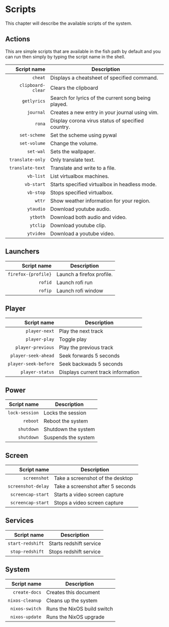 # Scripts

This chapter will describe the available scripts of the system.

## Actions

This are simple scripts that are available in the fish path by default and you can run then simply by typing the script name in the shell.

|       Script name | Description                                         |
| ----------------: | --------------------------------------------------- |
|           `cheat` | Displays a cheatsheet of specified command.         |
| `clipboard-clear` | Clears the clipboard                                |
|       `getlyrics` | Search for lyrics of the current song being played. |
|         `journal` | Creates a new entry in your journal using vim.      |
|            `rona` | Display corona virus status of specified country.   |
|      `set-scheme` | Set the scheme using pywal                          |
|      `set-volume` | Change the volume.                                  |
|         `set-wal` | Sets the wallpaper.                                 |
|  `translate-only` | Only translate text.                                |
|  `translate-text` | Translate and write to a file.                      |
|         `vb-list` | List virtualbox machines.                           |
|        `vb-start` | Starts specified virtualbox in headless mode.       |
|         `vb-stop` | Stops specified virtualbox.                         |
|            `wttr` | Show weather information for your region.           |
|         `ytaudio` | Download youtube audio.                             |
|          `ytboth` | Download both audio and video.                      |
|          `ytclip` | Download youtube clip.                              |
|         `ytvideo` | Download a youtube video.                           |

## Launchers

|         Script name | Description               |
| ------------------: | ------------------------- |
| `firefox-{profile}` | Launch a firefox profile. |
|             `rofid` | Launch rofi run           |
|             `rofip` | Launch rofi window        |

## Player

|          Script name | Description                        |
| -------------------: | ---------------------------------- |
|        `player-next` | Play the next track                |
|        `player-play` | Toggle play                        |
|    `player-previous` | Play the previous track            |
|  `player-seek-ahead` | Seek forwards 5 seconds            |
| `player-seek-before` | Seek backwads 5 seconds            |
|      `player-status` | Displays current track information |

## Power

|    Script name | Description         |
| -------------: | ------------------- |
| `lock-session` | Locks the session   |
|       `reboot` | Reboot the system   |
|     `shutdown` | Shutdown the system |
|     `shutdown` | Suspends the system |

## Screen

|        Script name | Description                       |
| -----------------: | --------------------------------- |
|       `screenshot` | Take a screenshot of the desktop  |
| `screenshot-delay` | Take a screenshot after 5 seconds |
|  `screencap-start` | Starts a video screen capture     |
|  `screencap-start` | Stops a video screen capture      |

## Services

|      Script name | Description             |
| ---------------: | ----------------------- |
| `start-redshift` | Starts redshift service |
|  `stop-redshift` | Stops redshift service  |

## System

|     Script name | Description                 |
| --------------: | --------------------------- |
|   `create-docs` | Creates this document       |
| `nixos-cleanup` | Cleans up the system        |
|  `nixos-switch` | Runs the NixOS build switch |
|  `nixos-update` | Runs the NixOS upgrade      |

